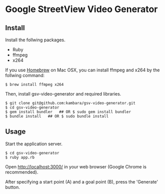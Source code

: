 # Google StreetView Video Generator

## Install

Install the follwing packages.

- Ruby
- ffmpeg
- x264

If you use [Homebrew](http://mxcl.github.io/homebrew/) on Mac OSX, you can install ffmpeg and x264 by the follwing command:

    $ brew install ffmpeg x264

Then, install gsv-video-generator and required libraries.

    $ git clone git@github.com:kambara/gsv-video-generator.git
    $ cd gsv-video-generator
    $ gem install bundler   ## OR $ sudo gem install bundler
    $ bundle install   ## OR $ sudo bundle install

## Usage

Start the application server.

    $ cd gsv-video-generator
    $ ruby app.rb

Open [http://localhost:3000/](http://localhost:3000/) in your web browser (Google Chrome is recommended).

After specifying a start point (A) and a goal point (B), press the 'Generate' button.